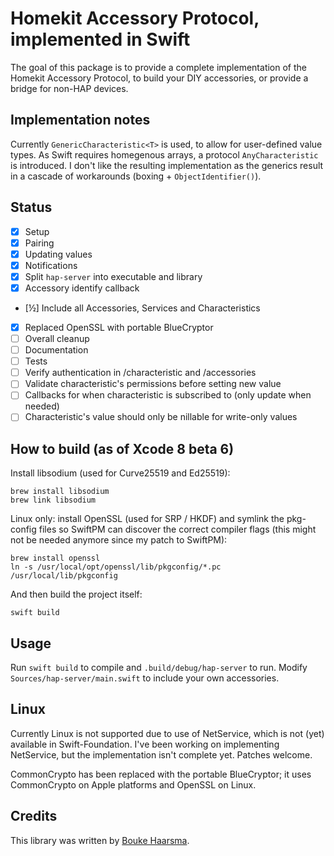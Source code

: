 Homekit Accessory Protocol, implemented in Swift
================================================

The goal of this package is to provide a complete implementation of the Homekit Accessory Protocol, to build your DIY accessories, or provide a bridge for non-HAP devices.

## Implementation notes

Currently ``GenericCharacteristic<T>`` is used, to allow for user-defined value types. As Swift requires homegenous arrays, a protocol ``AnyCharacteristic`` is introduced. I don't like the resulting implementation as the generics result in a cascade of workarounds (boxing + ``ObjectIdentifier()``).

## Status

* [x] Setup
* [x] Pairing
* [x] Updating values
* [x] Notifications
* [x] Split ``hap-server`` into executable and library
* [x] Accessory identify callback
* [½] Include all Accessories, Services and Characteristics
* [x] Replaced OpenSSL with portable BlueCryptor
* [ ] Overall cleanup
* [ ] Documentation
* [ ] Tests
* [ ] Verify authentication in /characteristic and /accessories
* [ ] Validate characteristic's permissions before setting new value
* [ ] Callbacks for when characteristic is subscribed to (only update when needed)
* [ ] Characteristic's value should only be nillable for write-only values

## How to build (as of Xcode 8 beta 6)

Install libsodium (used for Curve25519 and Ed25519):

    brew install libsodium
    brew link libsodium

Linux only: install OpenSSL (used for SRP / HKDF) and symlink the pkg-config files so SwiftPM can discover the correct compiler flags (this might not be needed anymore since my patch to SwiftPM):

    brew install openssl
    ln -s /usr/local/opt/openssl/lib/pkgconfig/*.pc /usr/local/lib/pkgconfig

And then build the project itself:

    swift build

## Usage

Run ``swift build`` to compile and ``.build/debug/hap-server`` to run. Modify ``Sources/hap-server/main.swift`` to include your own accessories.

## Linux

Currently Linux is not supported due to use of NetService, which is not (yet) available in Swift-Foundation. I've been working on implementing NetService, but the implementation isn't complete yet. Patches welcome.

CommonCrypto has been replaced with the portable BlueCryptor; it uses CommonCrypto on Apple platforms and OpenSSL on Linux. 

## Credits

This library was written by [Bouke Haarsma](https://twitter.com/BoukeHaarsma).
